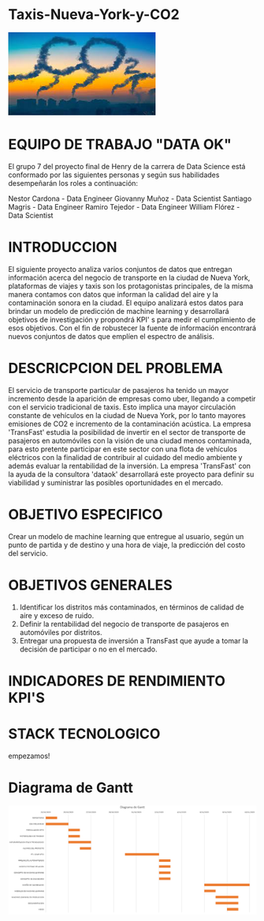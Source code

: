 # Taxis-Nueva-York-y-CO2

![Alt text](CO2.jpg)

# EQUIPO DE TRABAJO "DATA OK"

El grupo 7 del proyecto final de Henry de la carrera de Data Science está conformado por las siguientes personas y según sus habilidades desempeñarán los roles a continuación:

Nestor Cardona - Data Engineer
Giovanny Muñoz - Data Scientist
Santiago Magris - Data Engineer
Ramiro Tejedor - Data Engineer
William Flórez - Data Scientist

# INTRODUCCION

El siguiente proyecto analiza varios conjuntos de datos que entregan información acerca del negocio de transporte en la ciudad de Nueva York, plataformas de viajes y taxis son los protagonistas principales, de la misma manera contamos con datos que informan la calidad del aire y la contaminación sonora en la ciudad. El equipo analizará estos datos para brindar un modelo de predicción de machine learning y desarrollará objetivos de investigación y propondrá KPI' s para medir el cumplimiento de esos objetivos. Con el fin de robustecer la fuente de información encontrará nuevos conjuntos de datos que emplíen el espectro de análisis. 

# DESCRICPCION DEL PROBLEMA

El servicio de transporte particular de pasajeros ha tenido un mayor incremento desde la aparición de empresas como uber, llegando a competir con el servicio tradicional de taxis. Esto implica una mayor circulación constante de vehículos en la ciudad de Nueva York, por lo tanto mayores emisiones de CO2 e incremento de la contaminación acústica. La empresa 'TransFast' estudia la posibilidad de invertir en el sector de transporte de pasajeros en automóviles con la visión de una ciudad menos contaminada, para esto pretente participar en este sector con una flota de vehículos eléctricos con la finalidad de contribuir al cuidado del medio ambiente y además evaluar la rentabilidad de la inversión.
La empresa 'TransFast' con la ayuda de la consultora 'dataok' desarrollará este proyecto para definir su viabilidad y suministrar las posibles oportunidades en el mercado.

# OBJETIVO ESPECIFICO

Crear un modelo de machine learning que entregue al usuario, según un punto de partida y de destino y una hora de viaje, la predicción del costo del servicio.

# OBJETIVOS GENERALES

1. Identificar los distritos más contaminados, en términos de calidad de aire y exceso de ruido.
2. Definir la rentabilidad del negocio de transporte de pasajeros en automóviles por distritos.
3. Entregar una propuesta de inversión a TransFast que ayude a tomar la decisión de participar o no en el mercado.

# INDICADORES DE RENDIMIENTO KPI'S

# STACK TECNOLOGICO





empezamos!

# Diagrama de Gantt

![Alt text](gantt.png)